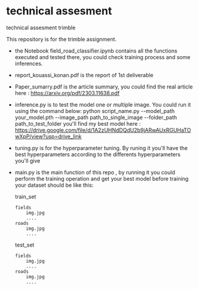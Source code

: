 # technical assesment
technical assesment trimble

This repository is for the trimble assignment.
- the Notebook field_road_classifier.ipynb contains all the functions executed and tested there, you could check training process and some inferences.
- report_kouassi_konan.pdf is the report of 1st deliverable

- Paper_sumarry.pdf is the article summary, you could find the real article here : https://arxiv.org/pdf/2303.11638.pdf

- inference.py is to test the model one or multiple image. You could run it using the command below:
    python script_name.py --model_path your_model.pth --image_path path_to_single_image --folder_path path_to_test_folder
    you'll find my best model here : https://drive.google.com/file/d/1A2zUHNdDQdU2b9jARwAUxRGUHaTOwXpP/view?usp=drive_link

- tuning.py is for the hyperparameter tuning. By runing it you'll have the best hyperparameters according to the differents hyperparameters you'll give

- main.py is the main function of this repo , by running it you could perform the training operation and get your best model
before training your dataset should be like this:


  train_set
  
      fields
          img.jpg
          ....
      roads
          img.jpg
          ....
  
  test_set
  
      fields
          img.jpg
          ....
      roads
          img.jpg
          ....




